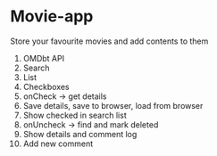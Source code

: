 # Movie-app

Store your favourite movies and add contents to them

1. OMDbt API
2. Search
3. List
4. Checkboxes
5. onCheck -> get details
6. Save details, save to browser, load from browser
7. Show checked in search list
8. onUncheck -> find and mark deleted
9. Show details and comment log
10. Add new comment